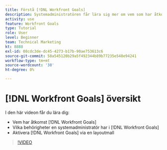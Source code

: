 ```yaml
---
title: Förstå [!DNL Workfront Goals]
description: Systemadministratören får lära sig mer om vem som har åtkomst [!DNL Workfront Goals], what permissions a system administrator has in [!DNL Workfront Goals], and how to enable [!DNL Workfront Goals] via en layoutmall.
activity: use
feature: Workfront Goals
type: Tutorial
role: User
level: Beginner
team: Technical Marketing
kt: 8888
exl-id: 08cdc3de-dc45-4273-b17b-90ae753613c6
source-git-commit: 58a545120b29a5f492344b89b77235e548e94241
workflow-type: tm+mt
source-wordcount: '38'
ht-degree: 0%

---
```


# [!DNL Workfront Goals] översikt

I den här videon får du lära dig:

* Vem har åtkomst [!DNL Workfront Goals]
* Vilka behörigheter en systemadministratör har i [!DNL Workfront Goals]
* Aktivera [!DNL Workfront Goals] via en layoutmall

>[!VIDEO](https://video.tv.adobe.com/v/335182/?quality=12)
